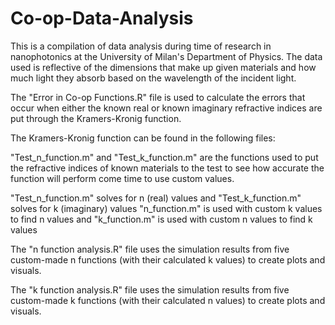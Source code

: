 # Co-op-Data-Analysis
This is a compilation of data analysis during time of research in nanophotonics at the University of Milan's Department of Physics. The data used is reflective of the dimensions that make up given materials and how much light they absorb based on the wavelength of the incident light.

The "Error in Co-op Functions.R" file is used to calculate the errors that occur when either the known real or known imaginary refractive indices are put through the Kramers-Kronig function.

   The Kramers-Kronig function can be found in the following files:
    
   "Test_n_function.m" and "Test_k_function.m" are the functions used to put the refractive indices of known materials to the     test to see how accurate the function will perform come time to use custom values.
    
   "Test_n_function.m" solves for n (real) values and "Test_k_function.m" solves for k (imaginary) values
   "n_function.m" is used with custom k values to find n values and "k_function.m" is used with custom n values to find k         values
    
    
    
The "n function analysis.R" file uses the simulation results from five custom-made n functions (with their calculated k values) to create plots and visuals.

The "k function analysis.R" file uses the simulation results from five custom-made k functions (with their calculated n values) to create plots and visuals.
